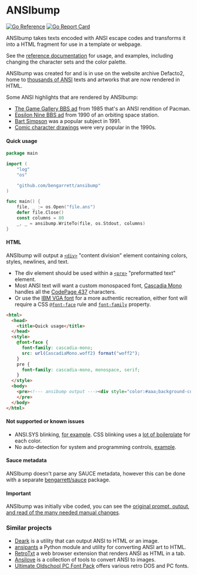 # ANSIbump
[![Go Reference](https://pkg.go.dev/badge/github.com/bengarrett/ansibump.svg)](https://pkg.go.dev/github.com/bengarrett/ansibump)
[![Go Report Card](https://goreportcard.com/badge/github.com/bengarrett/ansibump)](https://goreportcard.com/report/github.com/bengarrett/ansibump)

ANSIbump takes texts encoded with ANSI escape codes and transforms it into a HTML fragment for use in a template or webpage.

See the [reference documentation](https://pkg.go.dev/github.com/bengarrett/ansibump) for usage, and examples, including changing the character sets and the color palette.

ANSIbump was created for and is in use on the website archive Defacto2, home to [thousands of ANSI](https://defacto2.net/files/ansi) texts and artworks that are now rendered in HTML.

Some ANSI highlights that are rendered by ANSIbump:

- [The Game Gallery BBS ad](https://defacto2.net/f/ba2bcbb) from 1985 that's an ANSI rendition of Pacman.
- [Epsilon Nine BBS ad](https://defacto2.net/f/ac22cda) from 1990 of an orbiting space station.
- [Bart Simpson](https://defacto2.net/f/ac29cac) was a popular subject in 1991.
- [Comic character drawings](https://defacto2.net/f/b22decc) were very popular in the 1990s.

#### Quick usage

```go
package main

import (
	"log"
	"os"

	"github.com/bengarrett/ansibump"
)

func main() {
	file, _ := os.Open("file.ans")
	defer file.Close()
	const columns = 80
	_, _ = ansibump.WriteTo(file, os.Stdout, columns)
}
```

#### HTML

ANSIbump will output a [`<div>`](https://developer.mozilla.org/en-US/docs/Web/HTML/Reference/Elements/div) "content division" element containing colors, styles, newlines, and text.
- The div element should be used within a [`<pre>`](https://developer.mozilla.org/en-US/docs/Web/HTML/Reference/Elements/pre) "preformatted text" element.
- Most ANSI text will want a custom monospaced font, [Cascadia Mono](https://github.com/microsoft/cascadia-code) handles all the [CodePage 437](https://en.wikipedia.org/wiki/Code_page_437) characters. 
- Or use the [IBM VGA font](https://int10h.org/oldschool-pc-fonts/fontlist/font?ibm_vga_8x16) for a more authentic recreation,
 either font will require a CSS [`@font-face`](https://developer.mozilla.org/en-US/docs/Web/CSS/@font-face) rule and [`font-family`](https://developer.mozilla.org/en-US/docs/Web/CSS/font-family) property.

```html
<html>
  <head>
    <title>Quick usage</title>
  </head>
  <style>
    @font-face {
      font-family: cascadia-mono;
      src: url(CascadiaMono.woff2) format("woff2");
    }
    pre {
      font-family: cascadia-mono, monospace, serif;
    }
  </style>
  <body>
    <pre><!--- ansibump output ---><div style="color:#aaa;background-color:#000;">   <span style="color:#a50;background-color:#0a0;">HI‼︎</span>   </div>
    </pre>
  </body>
</html>
```

#### Not supported or known issues

- ANSI.SYS blinking, [for example](https://defacto2.net/f/a922ed8). CSS blinking uses a [lot of boilerplate](https://github.com/bengarrett/RetroTxt/blob/main/ext/css/text_colors_blink.css) for each color.
- No auto-detection for system and programming controls, [example](https://defacto2.net/f/a92327d).

#### Sauce metadata

ANSIbump doesn't parse any SAUCE metadata, however this can be done with a separate [bengarrett/sauce](https://github.com/bengarrett/sauce) package.

#### Important

ANSIbump was initially vibe coded, you can see the [original prompt, output, and read of the many needed manual changes](https://github.com/bengarrett/ansibump/blob/main/docs/vibe.md).

### Similar projects

- [Deark](https://github.com/jsummers/deark) is a utility that can output ANSI to HTML or an image.
- [ansipants](https://github.com/demozoo/ansipants) a Python module and utility for converting ANSI art to HTML.
- [RetroTxt](https://docs.retrotxt.com/) a web browser extension that renders ANSI as HTML in a tab.
- [Ansilove](https://github.com/ansilove) is a collection of tools to convert ANSI to images.
- [Ultimate Oldschool PC Font Pack](https://int10h.org/oldschool-pc-fonts/) offers various retro DOS and PC fonts.

